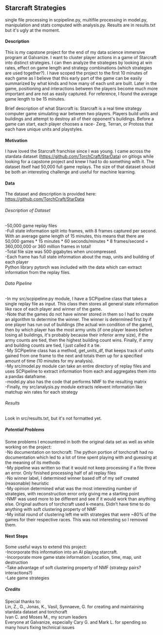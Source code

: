 ## Starcraft Strategies

single file processing in scpipeline.py, multifile processing in model.py, manipulation and stats computed with analysis.py. Results are in results.txt but it's ugly at the moment.

#### Description

This is my capstone project for the end of my data science immersive program at Galvanize. I want to cluster player actions in a game of Starcraft into distinct strategies. I can then analyze the strategies by looking at win rates, effect on game length and strategy combinations (which strategies are used together?). I have scoped the project to the first 10 minutes of each game as I believe that this early part of the game can be easily summarized by what kinds and how many of each unit are built. Later in the game, positioning and interactions between the players become much more important and are not as easily captured. For reference, I found the average game length to be 15 minutes.

Brief description of what Starcraft is:
Starcraft is a real time strategy computer game simulating war between two players. Players build units and buildings and attempt to destroy all of their opponent's buildings. Before a game can start, each player chooses a race- Zerg, Terran, or Protoss that each have unique units and playstyles.


#### Motivation
I have loved the Starcraft franchise since I was young. I came across the stardata dataset (https://github.com/TorchCraft/StarData) on gitlogs while looking for a capstone project and knew I had to do something with it. The dataset itself had 50,000 full game replays. The size of that dataset should be both an interesting challenge and useful for machine learning.

#### Data
The dataset and description is provided here:
https://github.com/TorchCraft/StarData

###### Description of Dataset
-50,000 game replay files  
-Full state information split into frames, with 8 frames captured per second. With an average game length of 15 minutes, this means that there are 50,000 games * 15 minutes * 60 seconds/minutes * 8 frames/second = 360,000,000 or 360 million frames in total!  
-Total file size was 500 gigabytes when uncompressed.  
-Each frame has full state information about the map, units and building of each player  
Python library pytorch was included with the data which can extract information from the replay files.  

###### Data Pipeline
-In my src/scpipeline.py module, I have a SCPipeline class that takes a single replay file as input. This class then stores all general state information like race of each player and winner of the game.  
-Note that the games do not have winner stored in them so I had to create an algorithm to determine the winner. The winner is determined first by if one player has run out of buildings (the actual win condition of the game), then by which player has the most army units (if one player leaves before losing all buildings, it's probably because their inferior army size), if the army counts are tied, then the highest building count wins. Finally, if army and building counts are tied, I just called it a tie.  
-My SCPipeline class has a method, get_units_df, that keeps track of units gained from one frame to the next and totals them up for a specified amount of time (10 minutes for my analysis).  
-My src/model.py module can take an entire directory of replay files and uses SCPipeline to extract information from each and aggregates them into a pandas dataframe.  
-model.py also has the code that performs NMF to the resulting matrix  
-Finally, my src/analysis.py module extracts relevent information like matchup win rates for each strategy  

###### Results
Look in src/results.txt, but it's not formatted yet.

##### Potential Problems
Some problems I encountered in both the original data set as well as while working on the project:  
-No documentation on torchcraft: The python portion of torchcraft had no documentation which led to a lot of time spent playing with and guessing at the meaning of its methods  
-My pipeline was written so that it would not keep processing if a file threw an error. Only finished processing half of all replay files  
-No winner label, I determined winner based off of my self created (reasonable) heuristic  
-My opinion determined what was the most interesting number of strategies, with reconstruction error only giving me a starting point  
-NMF was used more to be different and see if it would work than anything else. Original authors of torchcraft used k-means. Didn’t have time to do anything with soft clustering property of NMF  
-My initial round of clustering left me with strategies that were ~80% of the games for their respective races. This was not interesting so I removed them.  

#### Next Steps
Some useful ways to extend this project:  
-Incorporate this information into an AI playing starcraft.  
-Incorporate more game state information: Location, time, map, unit destruction  
-Take advantage of soft clustering property of NMF (strategy pairs? interactions?)  
-Late game strategies  

##### Credits
Special thanks to:  
Lin, Z., G., Jonas, K., Vasil, Synnaeve, G. for creating and maintaining stardata dataset and torchcraft  
Ivan C. and Moses M., my scrum leaders  
Everyone at Galvanize, especially Cary G. and Mark L. for spending so many hours fixing technical issues  
